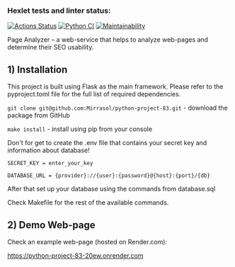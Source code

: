 ### Hexlet tests and linter status:
[![Actions Status](https://github.com/Mirrasol/python-project-83/actions/workflows/hexlet-check.yml/badge.svg)](https://github.com/Mirrasol/python-project-83/actions)
[![Python CI](https://github.com/Mirrasol/python-project-83/actions/workflows/my_pyci.yml/badge.svg)](https://github.com/Mirrasol/python-project-83/actions/workflows/my_pyci.yml)
[![Maintainability](https://api.codeclimate.com/v1/badges/03255ed191683d44ec3b/maintainability)](https://codeclimate.com/github/Mirrasol/python-project-83/maintainability)

Page Analyzer – a web-service that helps to analyze web-pages and determine their SEO usability.


## 1) Installation

This project is built using Flask as the main framework. Please refer to the pyproject.toml file for the full list of required dependencies.

`git clone git@github.com:Mirrasol/python-project-83.git` - download the package from GitHub

`make install` - install using pip from your console


Don't for get to create the .env file that contains your secret key and information about database!

`SECRET_KEY = enter_your_key`

`DATABASE_URL = {provider}://{user}:{password}@{host}:{port}/{db}`

After that set up your database using the commands from database.sql

Check Makefile for the rest of the available commands.


## 2) Demo Web-page

Check an example web-page (hosted on Render.com):

https://python-project-83-20ew.onrender.com

